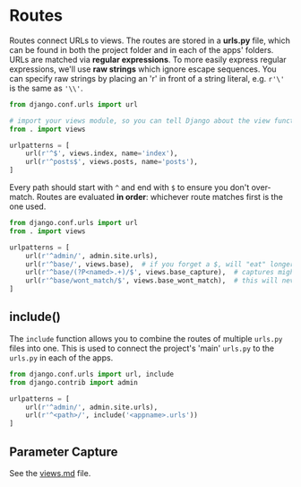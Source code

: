 
# Routes

Routes connect URLs to views. The routes are stored in a **urls.py** file, which can be found in both the project folder and in each of the apps' folders. URLs are matched via **regular expressions**. To more easily express regular expressions, we'll use **raw strings** which ignore escape sequences. You can specify raw strings by placing an 'r' in front of a string literal, e.g. `r'\'` is the same as `'\\'`.


```python
from django.conf.urls import url

# import your views module, so you can tell Django about the view functions
from . import views

urlpatterns = [
    url(r'^$', views.index, name='index'),
    url(r'^posts$', views.posts, name='posts'),
]
```

Every path should start with `^` and end with `$` to ensure you don't over-match. Routes are evaluated **in order**: whichever route matches first is the one used.

```python
from django.conf.urls import url
from . import views

urlpatterns = [
    url(r'^admin/', admin.site.urls),
    url(r'^base/', views.base),  # if you forget a $, will "eat" longer paths.
    url(r'^base/(?P<named>.+)/$', views.base_capture),  # captures might "eat" longer paths.
    url(r'^base/wont_match/$', views.base_wont_match),  # this will never match because of _both_ of above routes.
]
```

## include()

The `include` function allows you to combine the routes of multiple `urls.py` files into one. This is used to connect the project's 'main' `urls.py` to the `urls.py` in each of the apps.

```python
from django.conf.urls import url, include
from django.contrib import admin

urlpatterns = [
    url(r'^admin/', admin.site.urls),
    url(r'^<path>/', include('<appname>.urls'))
]
```

## Parameter Capture

See the [views.md](views.md/#Path_Parameters) file.



